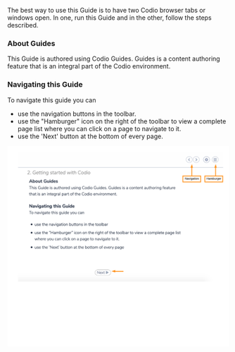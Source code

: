 The best way to use this Guide is to have two Codio browser tabs or windows open. In one, run this Guide and in the other, follow the steps described.

### About Guides
This Guide is authored using Codio Guides. Guides is a content authoring feature that is an integral part of the Codio environment. 

### Navigating this Guide
To navigate this guide you can 

- use the navigation buttons in the toolbar.
- use the "Hamburger" icon on the right of the toolbar to view a complete page list where you can click on a page to navigate to it. 
- use the 'Next' button at the bottom of every page.


![.guides/img/navigationKeys](.guides/img/navigationKeys.png)

